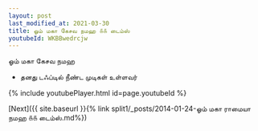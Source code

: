 ```yaml
---
layout: post
last_modified_at: 2021-03-30
title: ஓம் மகா கேசவ நமஹ ௧௧ டைம்ஸ்
youtubeId: WKBBwedrcjw
---
```

 
 
 ஓம் மகா கேசவ நமஹ  
 
 - தனது டஃப்டில் நீண்ட முடிகள் உள்ளவர் 
 
  
 
  
 
 
 
 
 
 


{% include youtubePlayer.html id=page.youtubeId %}
 
[Next]({{ site.baseurl }}{% link  split1/_posts/2014-01-24-ஓம் மகா ராமையா நமஹ ௧௧ டைம்ஸ்.md%})
 
